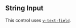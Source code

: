<!-- @id ObLhZ100bwFwT7XBC4tBLC -->
## String Input

This control uses [`v-text-field`](https://vuetifyjs.com/en/components/text-fields/).

&nbsp;